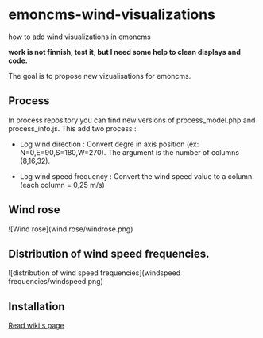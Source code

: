 # emoncms-wind-visualizations
how to add wind visualizations in emoncms

**work is not finnish, test it, but I need some help to clean displays and code.**

The goal is to propose new vizualisations for emoncms.

## Process

In process repository you can find new versions of process_model.php and process_info.js. This add two process :
 - Log wind direction :
Convert degre in axis position (ex: N=0,E=90,S=180,W=270). The argument is the number of columns (8,16,32).

 - Log wind speed frequency :
Convert the wind speed value to a column. (each column = 0,25 m/s)

## Wind rose

![Wind rose](wind rose/windrose.png)

## Distribution of wind speed frequencies.

![distribution of wind speed frequencies](windspeed frequencies/windspeed.png)

## Installation

[Read wiki's page](https://github.com/netbomo/emoncms-wind-visualizations/wiki)
